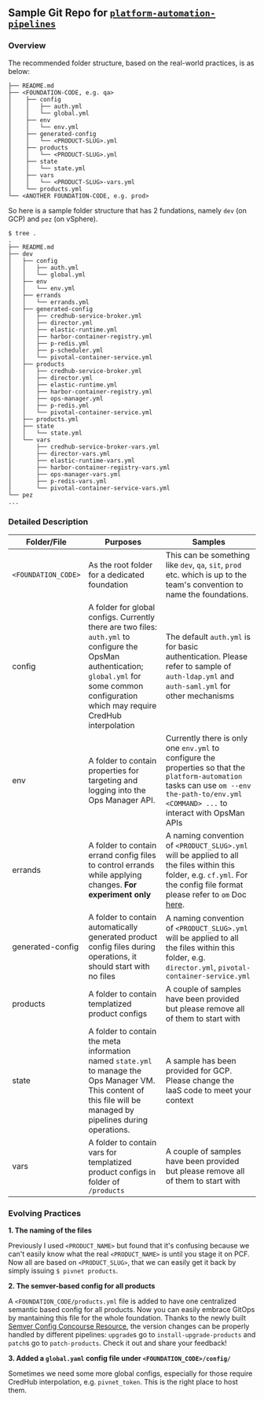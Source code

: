 ## Sample Git Repo for [`platform-automation-pipelines`](https://github.com/brightzheng100/platform-automation-pipelines)

### Overview

The recommended folder structure, based on the real-world practices, is as below:

```
├── README.md
├── <FOUNDATION-CODE, e.g. qa>
│    ├── config
│    │   ├── auth.yml
│    │   └── global.yml
│    ├── env
│    │   └── env.yml
│    ├── generated-config
│    │   └── <PRODUCT-SLUG>.yml
│    ├── products
│    │   └── <PRODUCT-SLUG>.yml
│    ├── state
│    │   └── state.yml
│    ├── vars
│    │   └── <PRODUCT-SLUG>-vars.yml
│    └── products.yml
└── <ANOTHER FOUNDATION-CODE, e.g. prod>
```

So here is a sample folder structure that has 2 fundations, namely `dev` (on GCP) and `pez` (on vSphere).

```
$ tree .
.
├── README.md
├── dev
│   ├── config
│   │   ├── auth.yml
│   │   └── global.yml
│   ├── env
│   │   └── env.yml
│   ├── errands
│   │   └── errands.yml
│   ├── generated-config
│   │   ├── credhub-service-broker.yml
│   │   ├── director.yml
│   │   ├── elastic-runtime.yml
│   │   ├── harbor-container-registry.yml
│   │   ├── p-redis.yml
│   │   ├── p-scheduler.yml
│   │   └── pivotal-container-service.yml
│   ├── products
│   │   ├── credhub-service-broker.yml
│   │   ├── director.yml
│   │   ├── elastic-runtime.yml
│   │   ├── harbor-container-registry.yml
│   │   ├── ops-manager.yml
│   │   ├── p-redis.yml
│   │   └── pivotal-container-service.yml
│   ├── products.yml
│   ├── state
│   │   └── state.yml
│   └── vars
│       ├── credhub-service-broker-vars.yml
│       ├── director-vars.yml
│       ├── elastic-runtime-vars.yml
│       ├── harbor-container-registry-vars.yml
│       ├── ops-manager-vars.yml
│       ├── p-redis-vars.yml
│       └── pivotal-container-service-vars.yml
└── pez
...
```

### Detailed Description

| Folder/File | Purposes | Samples  |
| --- | --- | --- |
| `<FOUNDATION_CODE>`  | As the root folder for a dedicated foundation | This can be something like `dev`, `qa`, `sit`, `prod` etc. which is up to the team's convention to name the foundations. |
| config | A folder for global configs. Currently there are two files: `auth.yml` to configure the OpsMan authentication; `global.yml` for some common configuration which may require CredHub interpolation | The default `auth.yml` is for basic authentication. Please refer to sample of `auth-ldap.yml` and `auth-saml.yml` for other mechanisms |
| env | A folder to contain properties for targeting and logging into the Ops Manager API.  | Currently there is only one `env.yml` to configure the properties so that the `platform-automation` tasks can use `om --env the-path-to/env.yml <COMMAND> ...` to interact with OpsMan APIs |
| errands | A folder to contain errand config files to control errands while applying changes. **For experiment only**  | A naming convention of `<PRODUCT_SLUG>.yml` will be applied to all the files within this folder, e.g. `cf.yml`. For the config file format please refer to `om` Doc [here](https://github.com/pivotal-cf/om/tree/master/docs/apply-changes).  |
| generated-config | A folder to contain automatically generated product config files during operations, it should start with no files  | A naming convention of `<PRODUCT_SLUG>.yml` will be applied to all the files within this folder, e.g. `director.yml`, `pivotal-container-service.yml` |
| products | A folder to contain templatized product configs  | A couple of samples have been provided but please remove all of them to start with |
| state | A folder to contain the meta information named `state.yml` to manage the Ops Manager VM. This content of this file will be managed by pipelines during operations.  | A sample has been provided for GCP. Please change the IaaS code to meet your context |
| vars | A folder to contain vars for templatized product configs in folder of `/products` | A couple of samples have been provided but please remove all of them to start with |


### Evolving Practices

**1. The naming of the files**
   
Previously I used `<PRODUCT_NAME>` but found that it's confusing because we can't easily know what the real `<PRODUCT_NAME>` is until you stage it on PCF.
Now all are based on `<PRODUCT_SLUG>`, that we can easily get it back by simply issuing `$ pivnet products`.

**2. The semver-based config for all products**

A `<FOUNDATION_CODE/products.yml` file is added to have one centralized semantic based config for all products.
Now you can easily embrace GitOps by mantaining this file for the whole foundation.
Thanks to the newly built [Semver Config Concourse Resource](https://github.com/brightzheng100/semver-config-concourse-resource), the version changes can be properly handled by different pipelines: `upgrade`s go to `install-upgrade-products` and `patch`s go to `patch-products`.
Check it out and share your feedback!

**3. Added a `global.yaml` config file under `<FOUNDATION_CODE>/config/`**

Sometimes we need some more global configs, especially for those require CredHub interpolation, e.g. `pivnet_token`. This is the right place to host them.
